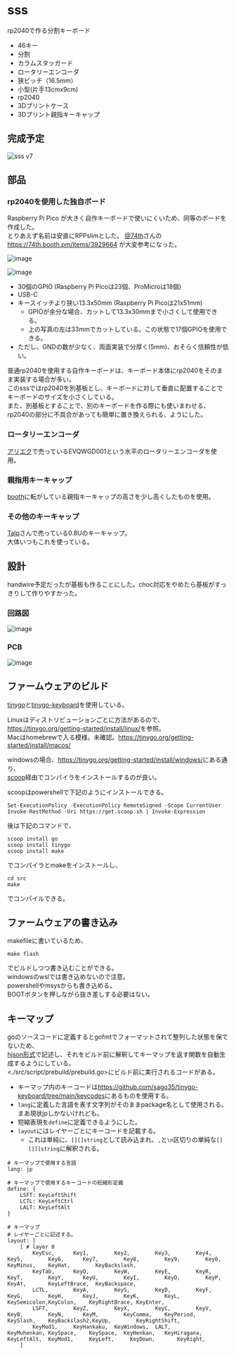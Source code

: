 # sss

rp2040で作る分割キーボード

- 46キー
- 分割
- カラムスタッガード
- ロータリーエンコーダ
- 狭ピッチ（16.5mm）
- 小型(片手13cmx9cm)
- rp2040
- 3Dプリントケース
- 3Dプリント親指キーキャップ


## 完成予定

![sss v7](https://github.com/xcd0/sss/assets/33729994/6e843bbf-9377-43de-a5ad-7c95e2e4f12b)

## 部品

### rp2040を使用した独自ボード

Raspberry Pi Pico が大きく自作キーボードで使いにくいため、同等のボードを作成した。  
とりあえず名前は安直にRPPslimとした。
[@74th](https://x.com/74th)さんの https://74th.booth.pm/items/3929664 が大変参考になった。  

![image](https://github.com/xcd0/sss/assets/33729994/2b6d9dff-1172-43ec-8f8d-49100ec63f82)

![image](https://github.com/xcd0/sss/assets/33729994/9cd8bfae-748c-45b7-9e03-e5cd26b7529e)

- 30個のGPIO (Raspberry Pi Picoは23個、ProMicroは18個)
- USB-C
- キースイッチより狭い13.3x50mm (Raspberry Pi Picoは21x51mm)
	- GPIOが余分な場合、カットして13.3x30mmまで小さくして使用できる。
	- 上の写真の左は33mmでカットしている。この状態で17個GPIOを使用できる。
- ただし、GNDの数が少なく、両面実装で分厚く(5mm)、おそらく信頼性が低い。

普通rp2040を使用する自作キーボードは、キーボード本体にrp2040をそのまま実装する場合が多い。  
このsssではrp2040を別基板とし、キーボードに対して垂直に配置することでキーボードのサイズを小さくしている。  
また、別基板とすることで、別のキーボードを作る際にも使いまわせる、rp2040の部分に不具合があっても簡単に置き換えられる、ようにした。
 
### ロータリーエンコーダ

[アリエク](https://ja.aliexpress.com/item/1005006333962313.html)で売っているEVQWGD001という水平のロータリーエンコーダを使用。

### 親指用キーキャップ

 [booth](https://xcd0.booth.pm/items/4510462)に転がしている親指キーキャップの高さを少し高くしたものを使用。

### その他のキーキャップ

[Talp](https://talpkeyboard.net/items/5f5444c380933970d139e98c)さんで売っている0.8Uのキーキャップ。  
大体いつもこれを使っている。

## 設計
handwire予定だったが基板も作ることにした。choc対応をやめたら基板がすっきりして作りやすかった。  
### 回路図
![image](https://github.com/xcd0/sss/assets/33729994/b4ac3c5c-4dd2-4a7d-a95c-e1884c2d8298)
### PCB
![image](https://github.com/xcd0/sss/assets/33729994/fdd18971-0574-4c9c-b05b-513c4f5dfe5d)

## ファームウェアのビルド

[tinygo](https://tinygo.org/)と[tinygo-keyboard](https://github.com/sago35/tinygo-keyboard)を使用している。  

Linuxはディストリビューションごとに方法があるので、<https://tinygo.org/getting-started/install/linux/>を参照。  
Macはhomebrewで入る模様。未確認。<https://tinygo.org/getting-started/install/macos/>  

windowsの場合、<https://tinygo.org/getting-started/install/windows/>にある通り、  
[scoop](https://scoop.sh/)経由でコンパイラをインストールするのが良い。

scoopはpowershellで下記のようにインストールできる。
```pwsh
Set-ExecutionPolicy -ExecutionPolicy RemoteSigned -Scope CurrentUser
Invoke-RestMethod -Uri https://get.scoop.sh | Invoke-Expression
```

後は下記のコマンドで、

```pwsh
scoop install go
scoop install tinygo
scoop install make
```
でコンパイラとmakeをインストールし、

```pwsh
cd src
make
```

でコンパイルできる。


## ファームウェアの書き込み

makefileに書いているため、

```
make flash
```

でビルドしつつ書き込むことができる。  
windowsのwslでは書き込めないので注意。  
powershellやmsysからも書き込める。  
BOOTボタンを押しながら抜き差しする必要はない。  


## キーマップ

goのソースコードに定義するとgofmtでフォーマットされて整列した状態を保てないため、  
[hjson形式](https://hjson.github.io/)で記述し、それをビルド前に解釈してキーマップを返す関数を自動生成するようにしている。  
<./src/script/prebuild/prebuild.go>にビルド前に実行されるコードがある。  

- キーマップ内のキーコードは<https://github.com/sago35/tinygo-keyboard/tree/main/keycodes>にあるものを使用する。  
- `lang`に定義した言語を表す文字列がそのままpackage名として使用される。まあ現状jpしかないけれども。  
- 短縮表現を`define`に定義できるようにした。
- `layout`にはレイヤーごとにキーコードを記載する。
	- これは単純に、`[][]string`として読み込まれ、`,`と`\n`区切りの単純な`[][][]string`に解釈される。

```hjson
# キーマップで使用する言語
lang: jp

# キーマップで使用するキーコードの短縮形定義
define: {
	LSFT: KeyLeftShift
	LCTL: KeyLeftCtrl
	LALT: KeyLeftAlt
}

# キーマップ
# レイヤーごとに記述する。
layout: [
	[ # layer 0
		KeyEsc,      Key1,        Key2,        Key3,        Key4,        Key5,        Key6,      Key7,        Key8,        Key9,        Key0,        KeyMinus,    KeyHat,        KeyBackslash,
		KeyTab,      KeyQ,        KeyW,        KeyE,        KeyR,        KeyT,        KeyY,      KeyU,        KeyI,        KeyO,        KeyP,        KeyAt,       KeyLeftBrace,  KeyBackspace,
		LCTL,        KeyA,        KeyS,        KeyD,        KeyF,        KeyG,        KeyH,      KeyJ,        KeyK,        KeyL,        KeySemicolon,KeyColon,    KeyRightBrace, KeyEnter,
		LSFT,        KeyZ,        KeyX,        KeyC,        KeyV,        KeyB,        KeyN,      KeyM,        KeyComma,    KeyPeriod,   KeySlash,    KeyBackslash2,KeyUp,        KeyRightShift,
		KeyMod1,     KeyHankaku,  KeyWindows,  LALT,        KeyMuhenkan, KeySpace,    KeySpace,  KeyHenkan,   KeyHiragana, KeyLeftAlt,  KeyMod1,     KeyLeft,     KeyDown,       KeyRight,
	]
```

